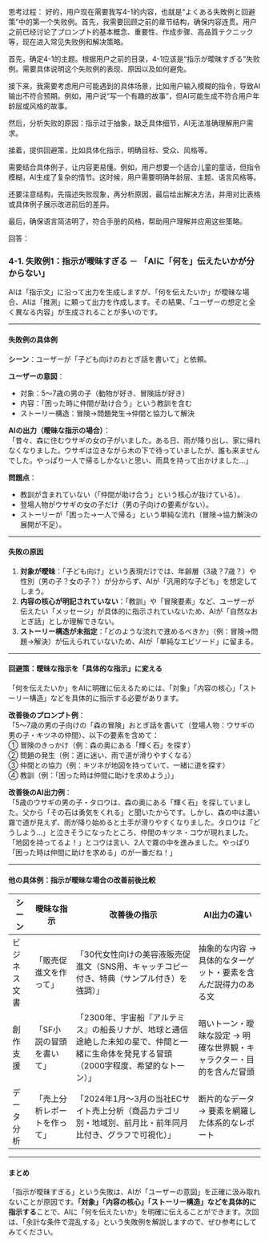 思考过程：
好的，用户现在需要我写4-1的内容，也就是“よくある失敗例と回避策”中的第一个失败例。首先，我需要回顾之前的章节结构，确保内容连贯。用户之前已经讨论了プロンプト的基本概念、重要性、作成步骤、高品質テクニック等，现在进入常见失败例和解决策略。

首先，确定4-1的主题。根据用户之前的目录，4-1应该是“指示が曖昧すぎる”失败例。需要具体说明这个失败例的表现、原因以及如何避免。

接下来，我需要考虑用户可能遇到的具体场景，比如用户输入模糊的指令，导致AI输出不符合预期。例如，用户说“写一个有趣的故事”，但AI可能生成不符合用户年龄层或风格的故事。

然后，分析失败的原因：指示过于抽象，缺乏具体细节，AI无法准确理解用户需求。

接着，提供回避策，比如具体化指示，明确目标、受众、风格等。

需要结合具体例子，让内容更易懂。例如，用户想要一个适合儿童的童话，但指令模糊，AI生成了复杂的情节。这时候，用户需要明确年龄层、主题、语言风格等。

还要注意结构，先描述失败现象，再分析原因，最后给出解决方法，并用对比表格或具体例子展示改进前后的差异。

最后，确保语言简洁明了，符合手册的风格，帮助用户理解并应用这些策略。

回答：
### 4-1. 失敗例1：指示が曖昧すぎる － 「AIに「何を」伝えたいかが分からない」  

AIは「指示文」に沿って出力を生成しますが、「何を伝えたいか」が曖昧な場合、AIは「推測」に頼って出力を作成します。その結果、「ユーザーの想定と全く異なる内容」が生成されることが多いのです。  

---

#### **失敗例の具体例**  
**シーン**：ユーザーが「子ども向けのおとぎ話を書いて」と依頼。  

**ユーザーの意図**：  
- 対象：5～7歳の男の子（動物が好き、冒険話が好き）  
- 内容：「困った時に仲間が助け合う」という教訓を含む  
- ストーリー構造：冒険→問題発生→仲間と協力して解決  

**AIの出力（曖昧な指示の場合）**：  
「昔々、森に住むウサギの女の子がいました。ある日、雨が降り出し、家に帰れなくなりました。ウサギは泣きながら木の下で待っていましたが、誰も来ませんでした。やっぱり一人で帰るしかないと思い、雨具を持って出かけました…」  

**問題点**：  
- 教訓が含まれていない（「仲間が助け合う」という核心が抜けている）。  
- 登場人物がウサギの女の子だけ（男の子向けの要素がない）。  
- ストーリーが「困った→一人で帰る」という単純な流れ（冒険→協力解決の展開が不足）。  

---

#### **失敗の原因**  
1. **対象が曖昧**：「子ども向け」という表現だけでは、年齢層（3歳？7歳？）や性別（男の子？女の子？）が分からず、AIが「汎用的な子ども」を想定してしまう。  
2. **内容の核心が明記されていない**：「教訓」や「冒険要素」など、ユーザーが伝えたい「メッセージ」が具体的に指示されていないため、AIが「自然なおとぎ話」としか理解できない。  
3. **ストーリー構造が未指定**：「どのような流れで進めるべきか」（例：冒険→問題→解決）が伝えられていないため、AIが「単純なエピソード」に留まる。  

---

#### **回避策：曖昧な指示を「具体的な指示」に変える**  
「何を伝えたいか」をAIに明確に伝えるためには、「対象」「内容の核心」「ストーリー構造」などを具体的に指示する必要があります。  

**改善後のプロンプト例**：  
「5～7歳の男の子向けの「森の冒険」おとぎ話を書いて（登場人物：ウサギの男の子・キツネの仲間）、以下の要素を含めて：  
① 冒険のきっかけ（例：森の奥にある「輝く石」を探す）  
② 問題の発生（例：道に迷い、雨で道が滑りやすくなる）  
③ 仲間との協力（例：キツネが地図を持っていて、一緒に道を探す）  
④ 教訓（例：「困った時は仲間に助けを求めよう」）」  

**改善後のAI出力例**：  
「5歳のウサギの男の子・タロウは、森の奥にある「輝く石」を探していました。父から「その石は勇気をくれる」と聞いたからです。しかし、森の中は濃い霧で道が見えず、雨が降り始めると土手が滑りやすくなりました。タロウは「どうしよう…」と泣きそうになったところ、仲間のキツネ・コウが現れました。「地図を持ってるよ！」とコウは言い、2人で霧の中を進みました。やっぱり「困った時は仲間に助けを求める」のが一番だね！」  

---

#### **他の具体例：指示が曖昧な場合の改善前後比較**  

| **シーン** | **曖昧な指示** | **改善後の指示** | **AI出力の違い** |  
|------------|----------------|------------------|------------------|  
| ビジネス文書 | 「販売促進文を作って」 | 「30代女性向けの美容液販売促進文（SNS用、キャッチコピー付き、特典（サンプル付き）を強調）」 | 抽象的な内容 → 具体的なターゲット・要素を含んだ説得力のある文 |  
| 創作支援 | 「SF小説の冒頭を書いて」 | 「2300年、宇宙船『アルテミス』の船長リナが、地球と通信途絶した未知の星で、仲間と一緒に生命体を発見する冒頭（2000字程度、希望的なトーン）」 | 暗いトーン・曖昧な設定 → 明確な世界観・キャラクター・目的を含んだ冒頭 |  
| データ分析 | 「売上分析レポートを作って」 | 「2024年1月～3月の当社ECサイト売上分析（商品カテゴリ別・地域別、前月比・前年同月比付き、グラフで可視化）」 | 断片的なデータ → 要素を網羅した体系的なレポート |  

---

#### **まとめ**  
「指示が曖昧すぎる」という失敗は、AIが「ユーザーの意図」を正確に汲み取れないことが原因です。**「対象」「内容の核心」「ストーリー構造」などを具体的に指示する**ことで、AIに「何を伝えたいか」を明確に伝えることができます。次回は、「余計な条件で混乱する」という失敗例を解説しますので、ぜひ参考にしてみてください。
